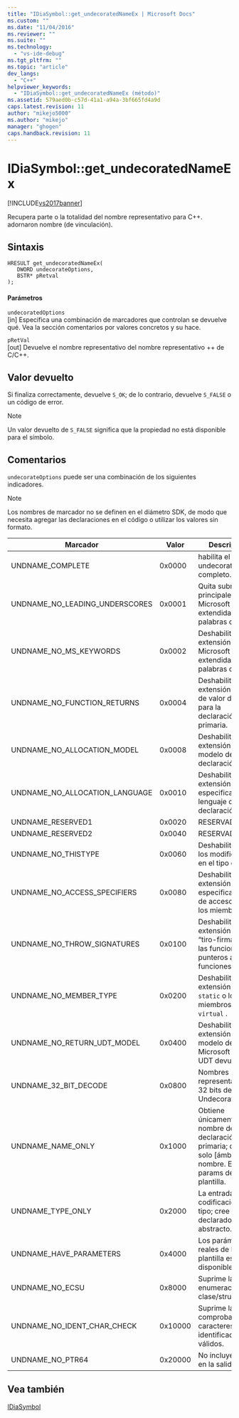 ```yaml
---
title: "IDiaSymbol::get_undecoratedNameEx | Microsoft Docs"
ms.custom: ""
ms.date: "11/04/2016"
ms.reviewer: ""
ms.suite: ""
ms.technology: 
  - "vs-ide-debug"
ms.tgt_pltfrm: ""
ms.topic: "article"
dev_langs: 
  - "C++"
helpviewer_keywords: 
  - "IDiaSymbol::get_undecoratedNameEx (método)"
ms.assetid: 579aed0b-c57d-41a1-a94a-3bf665fd4a9d
caps.latest.revision: 11
author: "mikejo5000"
ms.author: "mikejo"
manager: "ghogen"
caps.handback.revision: 11
---
```

# IDiaSymbol::get_undecoratedNameEx
[!INCLUDE[vs2017banner](../../code-quality/includes/vs2017banner.md)]

Recupera parte o la totalidad del nombre representativo para C\+\+. adornaron nombre \(de vinculación\).  
  
## Sintaxis  
  
```cpp#  
HRESULT get_undecoratedNameEx(   
   DWORD undecorateOptions,  
   BSTR* pRetval  
);  
```  
  
#### Parámetros  
 `undecoratedOptions`  
 \[in\]  Especifica una combinación de marcadores que controlan se devuelve qué.  Vea la sección comentarios por valores concretos y su hace.  
  
 `pRetVal`  
 \[out\]  Devuelve el nombre representativo del nombre representativo \+\+ de C\/C\+\+.  
  
## Valor devuelto  
 Si finaliza correctamente, devuelve `S_OK`; de lo contrario, devuelve `S_FALSE` o un código de error.  
  
> [!NOTE]
>  Un valor devuelto de `S_FALSE` significa que la propiedad no está disponible para el símbolo.  
  
## Comentarios  
 `undecorateOptions` puede ser una combinación de los siguientes indicadores.  
  
> [!NOTE]
>  Los nombres de marcador no se definen en el diámetro SDK, de modo que necesita agregar las declaraciones en el código o utilizar los valores sin formato.  
  
|Marcador|Valor|Descripción|  
|--------------|-----------|-----------------|  
|UNDNAME\_COMPLETE|0x0000|habilita el undecoration completo.|  
|UNDNAME\_NO\_LEADING\_UNDERSCORES|0x0001|Quita subrayado principales de Microsoft extendidas las palabras clave.|  
|UNDNAME\_NO\_MS\_KEYWORDS|0x0002|Deshabilita la extensión de Microsoft extendidas las palabras clave.|  
|UNDNAME\_NO\_FUNCTION\_RETURNS|0x0004|Deshabilita la extensión del tipo de valor devuelto para la declaración primaria.|  
|UNDNAME\_NO\_ALLOCATION\_MODEL|0x0008|Deshabilita la extensión del modelo de la declaración.|  
|UNDNAME\_NO\_ALLOCATION\_LANGUAGE|0x0010|Deshabilita la extensión del especificador de lenguaje de la declaración.|  
|UNDNAME\_RESERVED1|0x0020|RESERVADO.|  
|UNDNAME\_RESERVED2|0x0040|RESERVADO.|  
|UNDNAME\_NO\_THISTYPE|0x0060|Deshabilita todos los modificadores en el tipo de `this` .|  
|UNDNAME\_NO\_ACCESS\_SPECIFIERS|0x0080|Deshabilita la extensión de los especificadores de acceso para los miembros.|  
|UNDNAME\_NO\_THROW\_SIGNATURES|0x0100|Deshabilita la extensión de “tiro\-firmas” para las funciones y los punteros a funciones.|  
|UNDNAME\_NO\_MEMBER\_TYPE|0x0200|Deshabilita la extensión de `static` o los miembros de `virtual` .|  
|UNDNAME\_NO\_RETURN\_UDT\_MODEL|0x0400|Deshabilita la extensión del modelo de Microsoft para el UDT devuelve.|  
|UNDNAME\_32\_BIT\_DECODE|0x0800|Nombres representativos de 32 bits de Undecorates.|  
|UNDNAME\_NAME\_ONLY|0x1000|Obtiene únicamente el nombre de la declaración primaria; devuelve solo \[ámbito::\] nombre.  Expanda params de la plantilla.|  
|UNDNAME\_TYPE\_ONLY|0x2000|La entrada es una codificación de tipo; cree un declarador abstracto.|  
|UNDNAME\_HAVE\_PARAMETERS|0x4000|Los parámetros reales de la plantilla están disponibles.|  
|UNDNAME\_NO\_ECSU|0x8000|Suprime la enumeración o la clase\/struct\/union.|  
|UNDNAME\_NO\_IDENT\_CHAR\_CHECK|0x10000|Suprime la comprobación de caracteres de identificador válidos.|  
|UNDNAME\_NO\_PTR64|0x20000|No incluye ptr64 en la salida.|  
  
## Vea también  
 [IDiaSymbol](../../debugger/debug-interface-access/idiasymbol.md)